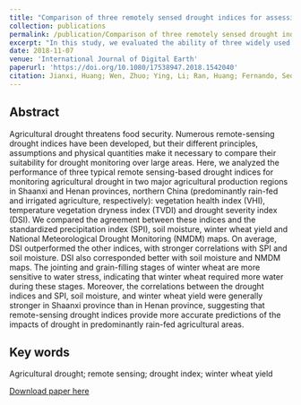 ```yaml
---
title: "Comparison of three remotely sensed drought indices for assessing the impact of drought on winter wheat yield"
collection: publications
permalink: /publication/Comparison of three remotely sensed drought indices for assessing the impact of drought on winter wheat yield
excerpt: "In this study, we evaluated the ability of three widely used remotely sensed drought indices (VHI, DSI and TVDI) for agricultural drought monitoring in Shaanxi and Henan provinces in the North China Plain.<br/><img src='/wen/images/IJDE2018.jpg'>"
date: 2018-11-07
venue: 'International Journal of Digital Earth'
paperurl: 'https://doi.org/10.1080/17538947.2018.1542040'
citation: Jianxi, Huang; Wen, Zhuo; Ying, Li; Ran, Huang; Fernando, Sedano; Jinwei, Dong; Liyan, Tian; Yanbo, Huang; Dehai, Zhu; Xiaodong, Zhang. Comparison of three remotely sensed drought indices for assessing the impact of drought on winter wheat yield. International Journal of Digital Earth, 2020; 13(4):504-526. 
---
```


## Abstract
Agricultural drought threatens food security. Numerous remote-sensing drought indices have been developed, but their different principles, assumptions and physical quantities make it necessary to compare their suitability for drought monitoring over large areas. Here, we analyzed the performance of three typical remote sensing-based drought indices for monitoring agricultural drought in two major agricultural production regions in Shaanxi and Henan provinces, northern China (predominantly rain-fed and irrigated agriculture, respectively): vegetation health index (VHI), temperature vegetation dryness index (TVDI) and drought severity index (DSI). We compared the agreement between these indices and the standardized precipitation index (SPI), soil moisture, winter wheat yield and National Meteorological Drought Monitoring (NMDM) maps. On average, DSI outperformed the other indices, with stronger correlations with SPI and soil moisture. DSI also corresponded better with soil moisture and NMDM maps. The jointing and grain-filling stages of winter wheat are more sensitive to water stress, indicating that winter wheat required more water during these stages. Moreover, the correlations between the drought indices and SPI, soil moisture, and winter wheat yield were generally stronger in Shaanxi province than in Henan province, suggesting that remote-sensing drought indices provide more accurate predictions of the impacts of drought in predominantly rain-fed agricultural areas.

## Key words
Agricultural drought; remote sensing; drought index; winter wheat yield

[Download paper here](https://wenzhuo727.github.io/wen/files/IJDE2018.pdf)




